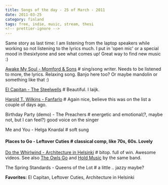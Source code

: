 ```yaml
---
title: Songs of the day - 25 of March - 2011
date: 2011-03-25
category: finland
tags: free, indie, music, stream, thesi
<!-- prettier-ignore -->
---
```


Same story as last time: I am listening from the laptop speakers while working so not listening to the lyrics much. I put in 'open mic' or a special mood in thesixtyone and see what comes up! Great way to find new music :)

[Awake My Soul - Momford & Sons](http://www.thesixtyone.com/s/2pwGECdS8PS/ "on thesixtyone") # sing/song writer. Needs to be listened to more, the lyrics. Relaxing song. Banjo here too? Or maybe mandolin or something like that :)

[El Capitan - The Steelwells](http://www.thesixtyone.com/s/ZVXIJ1F3VW7/ "on thesixtyone") \# Beautiful. I laijk.

[Harold T. Wilkins - Fanfarlo](http://www.thesixtyone.com/s/u9puzC7ONcA/ "on thesixtyone") # Again nice, believe this was on the list a couple of days ago.

Birthday Party (demo) - The Preachers # energetic and emotional(?, maybe not, but I can feel?) good voice on the singer

Me and You - Helga Knardal # soft sung

#### Places to Go - Leftover Cuties # classical comp, like 70s, 60s. Lovely

[Do the Whirlwind - Architecture in Helsinki](http://www.youtube.com/watch?v=MXIzyquw-kc "on youtube") # bitop. full of win. Awesome videos. See also [The Owls Go](http://www.youtube.com/watch?v=MQL9JaVl7ns "the owls go on youtube") and [Hold Music](http://www.youtube.com/watch?v=khxFF8rcG-A "hold music on youtube") by the same band.

The Spring Standards - Queens of the Lot # a little .. jazzy maybe?

**Favorites:** El Capitan, Leftover Cuties, Architecture in Helsinki
